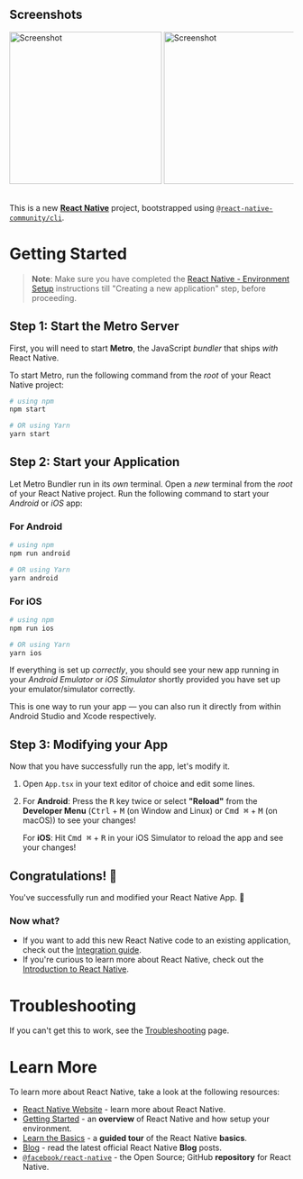## Screenshots

<div style="overflow-x: auto; white-space: nowrap;">
  <img src="https://github.com/user-attachments/assets/eafe7a0f-0ccb-443e-9350-69b90de3042e" alt="Screenshot" style="display: inline-block; width: 270px;">
  <img src="https://github.com/user-attachments/assets/4cd319fe-ffb5-4a01-85ac-90d490e851b5" alt="Screenshot" style="display: inline-block; width: 270px;">
  <img src="https://github.com/user-attachments/assets/7cc5c677-fbb5-4842-8b85-44d6511eaae7" alt="Screenshot" style="display: inline-block; width: 270px;">
  <img src="https://github.com/user-attachments/assets/1ee7f3fd-80d2-4590-9cc9-88f350726692" alt="Screenshot" style="display: inline-block; width: 270px;">
  <img src="https://github.com/user-attachments/assets/acaf8643-3b40-4d64-a4bd-660257c3218c" alt="Screenshot" style="display: inline-block; width: 270px;">
  <img src="https://github.com/user-attachments/assets/bddc154d-1ba1-44aa-be06-2bfa29539b9b" alt="Screenshot" style="display: inline-block; width: 270px;">
  <img src="https://github.com/user-attachments/assets/060ea228-bd21-41cc-b0e2-00ab5f5c0b64" alt="Screenshot" style="display: inline-block; width: 270px;">
  <img src="https://github.com/user-attachments/assets/4f16f73d-cd56-438e-8190-e7d9507213e2" alt="Screenshot" style="display: inline-block; width: 270px;">
  <img src="https://github.com/user-attachments/assets/a216c0cb-8280-407b-8964-f96d9b19000a" alt="Screenshot" style="display: inline-block; width: 270px;">
  <img src="https://github.com/user-attachments/assets/7dc230c2-8abe-4985-a666-5075931aa399" alt="Screenshot" style="display: inline-block; width: 270px;">
  <img src="https://github.com/user-attachments/assets/a4c087e6-1a45-4a2c-b2e2-b1232dde744f" alt="Screenshot" style="display: inline-block; width: 270px;">
  <img src="https://github.com/user-attachments/assets/d12cb008-96dd-4ab5-8bfa-968d774dc9b1" alt="Screenshot" style="display: inline-block; width: 270px;">
  <img src="https://github.com/user-attachments/assets/5e4951a7-f1c7-46f1-b54f-b7ef8577f180" alt="Screenshot" style="display: inline-block; width: 270px;">
  <br>
  <br>
</div>



This is a new [**React Native**](https://reactnative.dev) project, bootstrapped using [`@react-native-community/cli`](https://github.com/react-native-community/cli).

# Getting Started

>**Note**: Make sure you have completed the [React Native - Environment Setup](https://reactnative.dev/docs/environment-setup) instructions till "Creating a new application" step, before proceeding.

## Step 1: Start the Metro Server

First, you will need to start **Metro**, the JavaScript _bundler_ that ships _with_ React Native.

To start Metro, run the following command from the _root_ of your React Native project:

```bash
# using npm
npm start

# OR using Yarn
yarn start
```

## Step 2: Start your Application

Let Metro Bundler run in its _own_ terminal. Open a _new_ terminal from the _root_ of your React Native project. Run the following command to start your _Android_ or _iOS_ app:

### For Android

```bash
# using npm
npm run android

# OR using Yarn
yarn android
```

### For iOS

```bash
# using npm
npm run ios

# OR using Yarn
yarn ios
```

If everything is set up _correctly_, you should see your new app running in your _Android Emulator_ or _iOS Simulator_ shortly provided you have set up your emulator/simulator correctly.

This is one way to run your app — you can also run it directly from within Android Studio and Xcode respectively.

## Step 3: Modifying your App

Now that you have successfully run the app, let's modify it.

1. Open `App.tsx` in your text editor of choice and edit some lines.
2. For **Android**: Press the <kbd>R</kbd> key twice or select **"Reload"** from the **Developer Menu** (<kbd>Ctrl</kbd> + <kbd>M</kbd> (on Window and Linux) or <kbd>Cmd ⌘</kbd> + <kbd>M</kbd> (on macOS)) to see your changes!

   For **iOS**: Hit <kbd>Cmd ⌘</kbd> + <kbd>R</kbd> in your iOS Simulator to reload the app and see your changes!

## Congratulations! :tada:

You've successfully run and modified your React Native App. :partying_face:

### Now what?

- If you want to add this new React Native code to an existing application, check out the [Integration guide](https://reactnative.dev/docs/integration-with-existing-apps).
- If you're curious to learn more about React Native, check out the [Introduction to React Native](https://reactnative.dev/docs/getting-started).

# Troubleshooting

If you can't get this to work, see the [Troubleshooting](https://reactnative.dev/docs/troubleshooting) page.

# Learn More

To learn more about React Native, take a look at the following resources:

- [React Native Website](https://reactnative.dev) - learn more about React Native.
- [Getting Started](https://reactnative.dev/docs/environment-setup) - an **overview** of React Native and how setup your environment.
- [Learn the Basics](https://reactnative.dev/docs/getting-started) - a **guided tour** of the React Native **basics**.
- [Blog](https://reactnative.dev/blog) - read the latest official React Native **Blog** posts.
- [`@facebook/react-native`](https://github.com/facebook/react-native) - the Open Source; GitHub **repository** for React Native.
